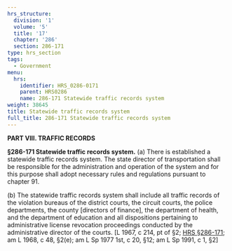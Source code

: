 ```yaml
---
hrs_structure:
  division: '1'
  volume: '5'
  title: '17'
  chapter: '286'
  section: 286-171
type: hrs_section
tags:
  - Government
menu:
  hrs:
    identifier: HRS_0286-0171
    parent: HRS0286
    name: 286-171 Statewide traffic records system
weight: 38645
title: Statewide traffic records system
full_title: 286-171 Statewide traffic records system
---
```

**PART VIII. TRAFFIC RECORDS**

**§286-171 Statewide traffic records system.** (a) There is established a statewide traffic records system. The state director of transportation shall be responsible for the administration and operation of the system and for this purpose shall adopt necessary rules and regulations pursuant to chapter 91.

(b) The statewide traffic records system shall include all traffic records of the violation bureaus of the district courts, the circuit courts, the police departments, the county [directors of finance], the department of health, and the department of education and all dispositions pertaining to administrative license revocation proceedings conducted by the administrative director of the courts. [L 1967, c 214, pt of §2; [HRS §286-171](/title-17/chapter-286/section-286-171/); am L 1968, c 48, §2(e); am L Sp 1977 1st, c 20, §12; am L Sp 1991, c 1, §2]
